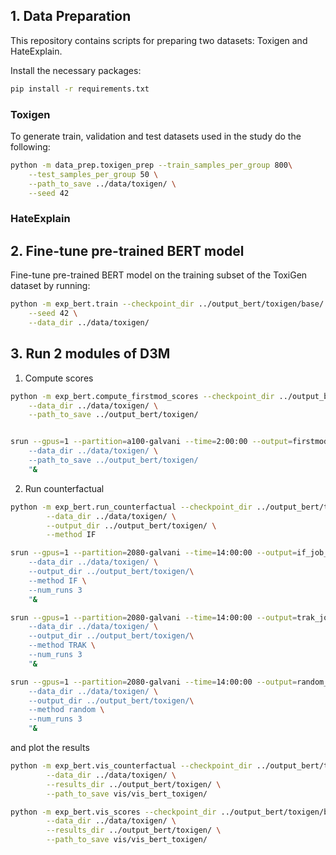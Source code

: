 
## 1. Data Preparation

This repository contains scripts for preparing two datasets: Toxigen and HateExplain. 

Install the necessary packages:

```bash
pip install -r requirements.txt
```

### Toxigen

To generate train, validation and test datasets used in the study do the following:

```bash
python -m data_prep.toxigen_prep --train_samples_per_group 800\
    --test_samples_per_group 50 \
    --path_to_save ../data/toxigen/ \
    --seed 42
```

### HateExplain

## 2. Fine-tune pre-trained BERT model

Fine-tune pre-trained BERT model on the training subset of the ToxiGen dataset by running: 

```bash
python -m exp_bert.train --checkpoint_dir ../output_bert/toxigen/base/ \
    --seed 42 \
    --data_dir ../data/toxigen/
```

## 3. Run 2 modules of D3M

1) Compute scores

```bash
python -m exp_bert.compute_firstmod_scores --checkpoint_dir ../output_bert/toxigen/base/best_checkpoint \
    --data_dir ../data/toxigen/ \
    --path_to_save ../output_bert/toxigen/


srun --gpus=1 --partition=a100-galvani --time=2:00:00 --output=firstmod_job_output --error=firstmod_job_errors sh -c "source ~/.bashrc && conda activate ../env && python -m exp_bert.compute_firstmod_scores --checkpoint_dir ../output_bert/toxigen/base/best_checkpoint \
    --data_dir ../data/toxigen/ \
    --path_to_save ../output_bert/toxigen/
    "&    
```

2) Run counterfactual

```bash
python -m exp_bert.run_counterfactual --checkpoint_dir ../output_bert/toxigen/base/best_checkpoint \
        --data_dir ../data/toxigen/ \
        --output_dir ../output_bert/toxigen/ \
        --method IF
```

```bash
srun --gpus=1 --partition=2080-galvani --time=14:00:00 --output=if_job_output --error=if_job_errors sh -c "source ~/.bashrc && conda activate ../env && python -m exp_bert.run_counterfactual --checkpoint_dir ../output_bert/toxigen/base/best_checkpoint \
    --data_dir ../data/toxigen/ \
    --output_dir ../output_bert/toxigen/\
    --method IF \
    --num_runs 3
    "&

srun --gpus=1 --partition=2080-galvani --time=14:00:00 --output=trak_job_output --error=trak_job_errors sh -c "source ~/.bashrc && conda activate ../env && python -m exp_bert.run_counterfactual --checkpoint_dir ../output_bert/toxigen/base/best_checkpoint \
    --data_dir ../data/toxigen/ \
    --output_dir ../output_bert/toxigen/\
    --method TRAK \
    --num_runs 3
    "&

srun --gpus=1 --partition=2080-galvani --time=14:00:00 --output=random_job_output --error=random_job_errors sh -c "source ~/.bashrc && conda activate ../env && python -m exp_bert.run_counterfactual --checkpoint_dir ../output_bert/toxigen/base/best_checkpoint \
    --data_dir ../data/toxigen/ \
    --output_dir ../output_bert/toxigen/\
    --method random \
    --num_runs 3
    "&
```

and plot the results

```bash
python -m exp_bert.vis_counterfactual --checkpoint_dir ../output_bert/toxigen/base/best_checkpoint \
        --data_dir ../data/toxigen/ \
        --results_dir ../output_bert/toxigen/ \
        --path_to_save vis/vis_bert_toxigen/
```

```bash
python -m exp_bert.vis_scores --checkpoint_dir ../output_bert/toxigen/base/best_checkpoint \
        --data_dir ../data/toxigen/ \
        --results_dir ../output_bert/toxigen/ \
        --path_to_save vis/vis_bert_toxigen/
```